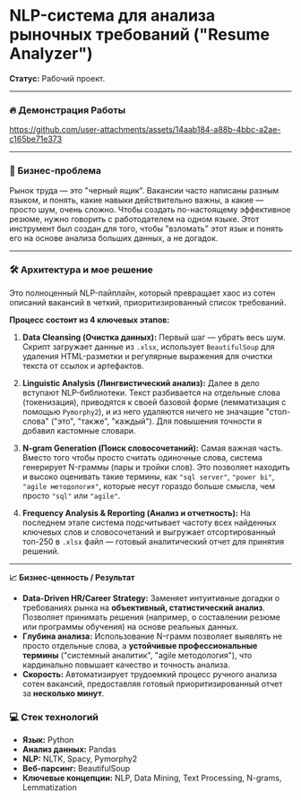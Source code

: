 # NLP-система для анализа рыночных требований ("Resume Analyzer")

**Статус:** Рабочий проект.

---

### 🔥 Демонстрация Работы



https://github.com/user-attachments/assets/14aab184-a88b-4bbc-a2ae-c165be71e373




---

### 🎯 Бизнес-проблема

Рынок труда — это "черный ящик". Вакансии часто написаны разным языком, и понять, какие навыки действительно важны, а какие — просто шум, очень сложно. Чтобы создать по-настоящему эффективное резюме, нужно говорить с работодателем на одном языке. Этот инструмент был создан для того, чтобы "взломать" этот язык и понять его на основе анализа больших данных, а не догадок.

---

### 🛠️ Архитектура и мое решение

Это полноценный NLP-пайплайн, который превращает хаос из сотен описаний вакансий в четкий, приоритизированный список требований.

**Процесс состоит из 4 ключевых этапов:**

1.  **Data Cleansing (Очистка данных):** Первый шаг — убрать весь шум. Скрипт загружает данные из `.xlsx`, использует `BeautifulSoup` для удаления HTML-разметки и регулярные выражения для очистки текста от ссылок и артефактов.

2.  **Linguistic Analysis (Лингвистический анализ):** Далее в дело вступают NLP-библиотеки. Текст разбивается на отдельные слова (токенизация), приводятся к своей базовой форме (лемматизация с помощью `Pymorphy2`), и из него удаляются ничего не значащие "стоп-слова" ("это", "также", "каждый"). Для повышения точности я добавил кастомные словари.

3.  **N-gram Generation (Поиск словосочетаний):** Самая важная часть. Вместо того чтобы просто считать одиночные слова, система генерирует N-граммы (пары и тройки слов). Это позволяет находить и высоко оценивать такие термины, как `"sql server"`, `"power bi"`, `"agile методология"`, которые несут гораздо больше смысла, чем просто `"sql"` или `"agile"`.

4.  **Frequency Analysis & Reporting (Анализ и отчетность):** На последнем этапе система подсчитывает частоту всех найденных ключевых слов и словосочетаний и выгружает отсортированный топ-250 в `.xlsx` файл — готовый аналитический отчет для принятия решений.

---
**📈 Бизнес-ценность / Результат**

*   **Data-Driven HR/Career Strategy:** Заменяет интуитивные догадки о требованиях рынка на **объективный, статистический анализ**. Позволяет принимать решения (например, о составлении резюме или программы обучения) на основе реальных данных.
*   **Глубина анализа:** Использование N-грамм позволяет выявлять не просто отдельные слова, а **устойчивые профессиональные термины** ("системный аналитик", "agile методология"), что кардинально повышает качество и точность анализа.
*   **Скорость:** Автоматизирует трудоемкий процесс ручного анализа сотен вакансий, предоставляя готовый приоритизированный отчет за **несколько минут**.


### 💻 Стек технологий

*   **Язык:** Python
*   **Анализ данных:** Pandas
*   **NLP:** NLTK, Spacy, Pymorphy2
*   **Веб-парсинг:** BeautifulSoup
*   **Ключевые концепции:** NLP, Data Mining, Text Processing, N-grams, Lemmatization


